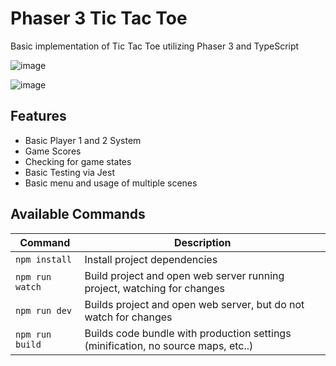 # Phaser 3 Tic Tac Toe

Basic implementation of Tic Tac Toe utilizing Phaser 3 and TypeScript 

![image](https://user-images.githubusercontent.com/8893098/198914348-d7d28d18-6447-4440-a23f-52c9fdfa28dc.png)

![image](https://user-images.githubusercontent.com/8893098/198913198-22694e22-92b7-497f-9637-d1191089f1c7.png)

## Features
- Basic Player 1 and 2 System
- Game Scores
- Checking for game states
- Basic Testing via Jest
- Basic menu and usage of multiple scenes

## Available Commands

| Command | Description |
|---------|-------------|
| `npm install` | Install project dependencies |
| `npm run watch` | Build project and open web server running project, watching for changes |
| `npm run dev` | Builds project and open web server, but do not watch for changes |
| `npm run build` | Builds code bundle with production settings (minification, no source maps, etc..) |
